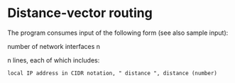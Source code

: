 # Distance-vector routing

The program consumes input of the following form (see also sample input):

number of network interfaces n

n lines, each of which includes:

	local IP address in CIDR notation, " distance ", distance (number)